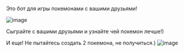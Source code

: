 Это бот для игры покемонами с вашими друзьями!

![image](https://github.com/DethtorkkY/m1l4/assets/138982852/374f6d78-34d6-49de-b4c7-7533067f2c76)

Сыграйте с вашими друзьями и узнайте чей покемон лечше!)

И еще! Не пытайтесь создать 2 покемона, не получиться.)
![image](https://github.com/DethtorkkY/m1l4/assets/138982852/2e683fd2-4a9a-4183-af10-35223ee0ffd5)
